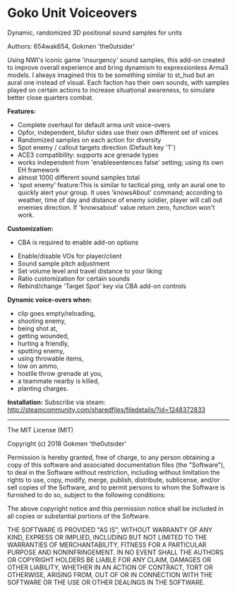 # Goko Unit Voiceovers
Dynamic, randomized 3D positional sound samples for units

Authors: 654wak654, Gokmen 'the0utsider'

Using NWI's iconic game 'insurgency' sound samples, this add-on created to improve overall experience and bring dynamism to expressionless Arma3 models. I always imagined this to be something similar to st_hud but an aural one instead of visual. Each faction has their own sounds, with samples played on certain actions to increase situational awareness, to simulate better close quarters combat.

**Features:**
- Complete overhaul for default arma unit voice-overs
- Opfor, independent, blufor sides use their own different set of voices
- Randomized samples on each action for diversity
- Spot enemy / callout targets direction (Default key 'T')
- ACE3 compatibility: supports ace grenade types
- works independent from 'enablesentences false' setting; using its own EH framework
- almost 1000 different sound samples total
- 'spot enemy' feature:This is similar to tactical ping, only an aural one to quickly alert your group. It uses 'knowsAbout' command; according to weather, time of day and distance of enemy soldier, player will call out enemies direction. If 'knowsabout' value return zero, function won't work.

**Customization:**
* CBA is required to enable add-on options
- Enable/disable VOs for player/client
- Sound sample pitch adjustment
- Set volume level and travel distance to your liking
- Ratio customization for certain sounds
- Rebind/change 'Target Spot' key via CBA add-on controls

**Dynamic voice-overs when:**
- clip goes empty/reloading,
- shooting enemy,
- being shot at,
- getting wounded,
- hurting a friendly,
- spotting enemy,
- using throwable items,
- low on ammo,
- hostile throw grenade at you,
- a teammate nearby is killed,
- planting charges.

**Installation:**
 Subscribe via steam: http://steamcommunity.com/sharedfiles/filedetails/?id=1248372833

---

The MIT License (MIT)

Copyright (c) 2018 Gokmen 'the0utsider'

Permission is hereby granted, free of charge, to any person obtaining a copy of this software and associated documentation files (the "Software"), to deal in the Software without restriction, including without limitation the rights to use, copy, modify, merge, publish, distribute, sublicense, and/or sell copies of the Software, and to permit persons to whom the Software is furnished to do so, subject to the following conditions:

The above copyright notice and this permission notice shall be included in all copies or substantial portions of the Software.

THE SOFTWARE IS PROVIDED "AS IS", WITHOUT WARRANTY OF ANY KIND, EXPRESS OR IMPLIED, INCLUDING BUT NOT LIMITED TO THE WARRANTIES OF MERCHANTABILITY, FITNESS FOR A PARTICULAR PURPOSE AND NONINFRINGEMENT. IN NO EVENT SHALL THE AUTHORS OR COPYRIGHT HOLDERS BE LIABLE FOR ANY CLAIM, DAMAGES OR OTHER LIABILITY, WHETHER IN AN ACTION OF CONTRACT, TORT OR OTHERWISE, ARISING FROM, OUT OF OR IN CONNECTION WITH THE SOFTWARE OR THE USE OR OTHER DEALINGS IN THE SOFTWARE.
